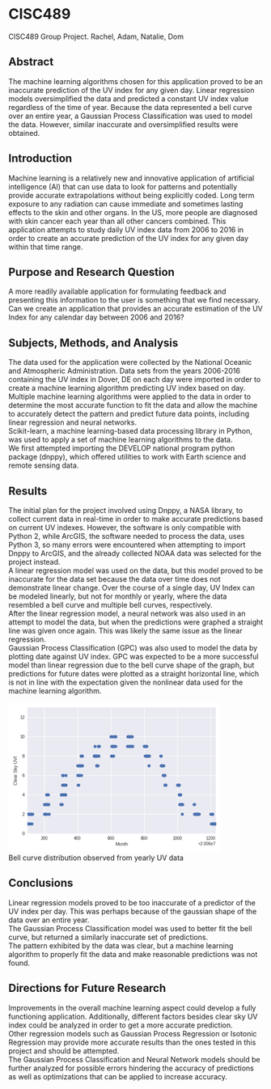 # CISC489
CISC489 Group Project. Rachel, Adam, Natalie, Dom

## Abstract

The machine learning algorithms chosen for this application proved to be an inaccurate prediction of the UV index for any given day. Linear regression models oversimplified the data and predicted a constant UV index value regardless of the time of year. Because the data represented a bell curve over an entire year, a Gaussian Process Classification was used to model the data. However, similar inaccurate and oversimplified results were obtained.

## Introduction

Machine learning is a relatively new and innovative application of artificial intelligence (AI) that can use data to look for patterns and potentially provide accurate extrapolations without being explicitly coded. Long term exposure to any radiation can cause immediate and sometimes lasting effects to the skin and other organs. In the US, more people are diagnosed with skin cancer each year than all other cancers combined. This application attempts to study daily UV index data from 2006 to 2016 in order to create an accurate prediction of the UV index for any given day within that time range.

## Purpose and Research Question

A more readily available application for formulating feedback and presenting this information to the user is something that we find necessary. Can we create an application that provides an accurate estimation of the UV Index for any calendar day between 2006 and 2016?

## Subjects, Methods, and Analysis

The data used for the application were collected by the National Oceanic and Atmospheric Administration. Data sets from the years 2006-2016 containing the UV index in Dover, DE on each day were imported in order to create a machine learning algorithm predicting UV index based on day. \
Multiple machine learning algorithms were applied to the data in order to determine the most accurate function to fit the data and allow the machine to accurately detect the pattern and predict future data points, including linear regression and neural networks. \
Scikit-learn, a machine learning-based data processing library in Python, was used to apply a set of machine learning algorithms to the data. \
We first attempted importing the DEVELOP national program python package (dnppy), which offered utilities to work with Earth science and remote sensing data. 

## Results

The initial plan for the project involved using Dnppy, a NASA library, to collect current data in real-time in order to make accurate predictions based on current UV indexes. However, the software is only compatible with Python 2, while ArcGIS, the software needed to process the data, uses Python 3, so many errors were encountered when attempting to import Dnppy to ArcGIS, and the already collected NOAA data was selected for the project instead. \
A linear regression model was used on the data, but this model proved to be inaccurate for the data set because the data over time does not demonstrate linear change. Over the course of a single day, UV Index can be modeled linearly, but not for monthly or yearly, where the data resembled a bell curve and multiple bell curves, respectively. \
After the linear regression model, a neural network was also used in an attempt to model the data, but when the predictions were graphed a straight line was given once again. This was likely the same issue as the linear regression. \
Gaussian Process Classification (GPC) was also used to model the data by plotting date against UV index. GPC was expected to be a more successful model than linear regression due to the bell curve shape of the graph, but predictions for future dates were plotted as a straight horizontal line, which is not in line with the expectation given the nonlinear data used for the machine learning algorithm.

![Bell curve distribution observed from yearly UV data.](https://github.com/domgallo/CISC489/blob/master/graph1.png) \
Bell curve distribution observed from yearly UV data

## Conclusions

Linear regression models proved to be too inaccurate of a predictor of the UV index per day. This was perhaps because of the gaussian shape of the data over an entire year. \
The Gaussian Process Classification model was used to better fit the bell curve, but returned a similarly inaccurate set of predictions. \
The pattern exhibited by the data was clear, but a machine learning algorithm to properly fit the data and make reasonable predictions was not found.

## Directions for Future Research

Improvements in the overall machine learning aspect could develop a fully functioning application. Additionally, different factors besides clear sky UV index could be analyzed in order to get a more accurate prediction.\
Other regression models such as Gaussian Process Regression or Isotonic Regression may provide more accurate results than the ones tested in this project and should be attempted. \
The Gaussian Process Classification and Neural Network models should be further analyzed for possible errors hindering the accuracy of predictions as well as optimizations that can be applied to increase accuracy.
